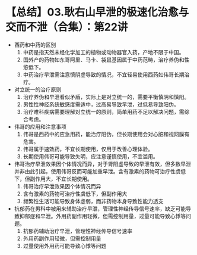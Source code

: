 # 【总结】03.耿右山早泄的极速化治愈与交而不泄（合集）：第22讲

-   西药和中药的区别
    1.  中药是指天然未经化学加工的植物或动物器官入药，产地不限于中国。
    2.  国外产的药物如东哥阿里、马卡、袋鼠基因属于中药范畴，治疗养伪和性慾低下。
    3.  中药治疗早泄需注意慎阴虚导致的情况，不宜轻易使用西药如伟哥长期治疗。
-   对立统一的治疗原则
    1.  治疗养伪和早泄看似矛盾，实际上是对立统一的，需要平衡慎阴和慎阳。
    2.  男性性神经系统敏感度需适中，过高易导致早泄，过低易导致阳伪。
    3.  治疗难科疾病需要理解对立统一的原则，简单用药不足以解决问题，需综合考虑。
-   伟哥的应用和注意事项
    1.  伟哥是西药中的应急用药，能治疗阳伪，但长期使用会对心脏和视网膜有危害。
    2.  伟哥属于速效药，不宜长期使用，仅用于改善心理体验。
    3.  长期使用伟哥可能导致失明，应注意谨慎使用，不宜滥用。
-   伟哥治疗早泄效果因个体情况而异，对于肾阳虚导致的早泄有效，但多数早泄并非由此引起，使用伟哥反而可能加重早泄。含有激素的药物可治疗性虞低下，但副作用大，不宜长期使用。
    1.  伟哥治疗早泄效果因个体情况而异
    2.  含有激素的药物可治疗性虞低下，但副作用大
    3.  频繁性生活可能导致身体虚弱，而非药物本身导致性能力透支
-   抗郁药在男科中被用来辅助治疗早泄，管理性神经传导信号速率，缺乏可能导致抑郁症和早泄。外用药副作用轻微，但需控制用量，过量可能导致心悸等问题。
    1.  抗郁药辅助治疗早泄，管理性神经传导信号速率
    2.  外用药副作用轻微，但需控制用量
    3.  过量使用外用药可能导致心悸等问题